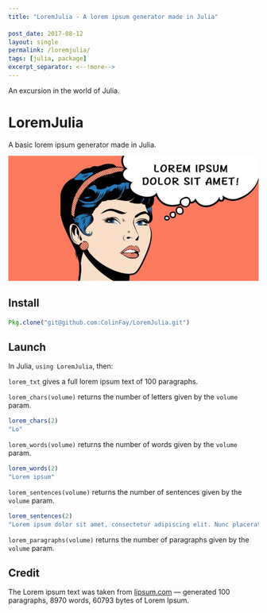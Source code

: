 ```yaml
---
title: "LoremJulia - A lorem ipsum generator made in Julia"

post_date: 2017-08-12
layout: single
permalink: /loremjulia/
tags: [julia, package]
excerpt_separator: <--!more--> 
---
```


An excursion in the world of Julia.

# LoremJulia

A basic lorem ipsum generator made in Julia.

![](/assets/img/blog/lorem_ipsum.jpeg)

## Install

```julia
Pkg.clone("git@github.com:ColinFay/LoremJulia.git")
```

## Launch

In Julia, `using LoremJulia`, then:

`lorem_txt` gives a full lorem ipsum text of 100 paragraphs.

`lorem_chars(volume)` returns the number of letters given by the `volume` param.

```julia
lorem_chars(2)
"Lo"
```

`lorem_words(volume)` returns the number of words given by the `volume` param.

```julia
lorem_words(2)
"Lorem ipsum"
```

`lorem_sentences(volume)` returns the number of sentences given by the `volume` param.


```julia
lorem_sentences(2)
"Lorem ipsum dolor sit amet, consectetur adipiscing elit. Nunc placerat lorem ullamcorper, sagittis massa et, elementum dui"
```


`lorem_paragraphs(volume)` returns the number of paragraphs given by the `volume` param.

## Credit

The Lorem ipsum text was taken from [lipsum.com](http://lipsum.com/) — generated 100 paragraphs, 8970 words, 60793 bytes of Lorem Ipsum.







